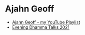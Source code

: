 # Ajahn Geoff

- [Ajahn Geoff - my YouTube Playlist](https://sukhavaho.github.io/people/ajahn_geoff)
- [Evening Dhamma Talks 2021](https://www.youtube.com/playlist?list=PLQac44oRjtcUsPeMm6pJPIo7c6sVVMKRl)

